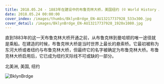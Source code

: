 ```yaml
---
title: 2018.05.24 - 1883年在建设中的布鲁克林大桥，美国纽约 (© World History Archive/Alamy)
date: 2018.05.24 00:00:00
cover_index: /images/thumbs/BklynBrdge_EN-AU13217737928_533x300.jpg
cover_detail: /images/BklynBrdge_EN-AU13217737928_1920x1080.jpg
---
```


直到1883年的这一天布鲁克林大桥开通之前，从布鲁克林到曼哈顿的唯一途径就是乘船。在建造的时候，布鲁克林大桥是当时世界上最长的悬索桥。它最初被称为东河大桥或者纽约与布鲁克林大桥，但最终它的名字被确定为布鲁克林大桥。布鲁克林大桥启用后，它已成为纽约天际线不可或缺的一部分。

北美洲, 美国, 纽约

![BklynBrdge](/images/BklynBrdge_EN-AU13217737928_1920x1080.jpg)
